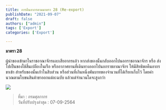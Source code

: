 ```yaml
---
title: การคืนอากรตามมาตรา 28 (Re-export)
publishDate: "2021-09-07"
draft: false
authors: ["admin"]
tags: ['Export']
categories: ['Export']

---
```


**มาตรา 28**

ผู้นําของเข้ามาในราชอาณาจักรและเสียอากรแล้ว หากส่งของนั้นกลับออกไปนอกราชอาณาจักร หรือ ส่งไปเป็นของใช้สิ้นเปลืองในเรือ หรืออากาศยานที่เดินทางออกไปนอกราชอาณาจักร ให้มีสิทธิขอคืนอากรขาเข้า สําหรับของนั้นเก้าในสิบส่วน หรือส่วนที่เกินหนึ่งพันบาทของจํานวนที่ได้เรียกเก็บไว้ โดยคํานวณตามใบขนสินค้าขาออกแต่ละฉบับ แล้วแต่จํานวนใดจะสูงกว่า  

![](./content/talk/export/img-01.png)


> ที่มา : กรมศุลกากร   
> วันที่ปรับปรุงล่าสุด :  07-09-2564 